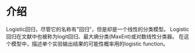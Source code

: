 # 介绍

Logistic回归，尽管它的名称有"回归"，但是却是一个线性的分类模型。
Logistic回归在文献中也被称为logit回归、最大熵分类(MaxEnt)或对数线性分类器。
在这个模型中，描述单个实验输出结果的可能性概率用的logistic function。